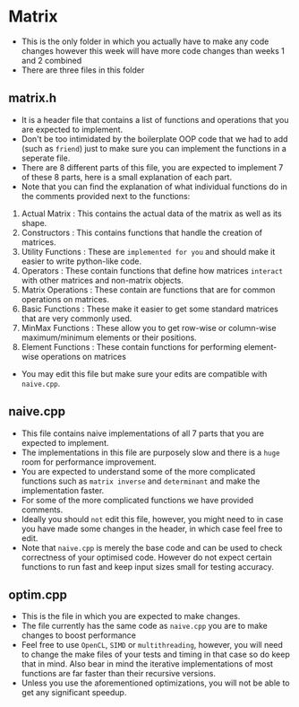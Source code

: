 # Matrix
- This is the only folder in which you actually have to make any code changes however this week will have more code changes than weeks 1 and 2 combined
- There are three files in this folder
## matrix.h
- It is a header file that contains a list of functions and operations that you are expected to implement.
- Don't be too intimidated by the boilerplate OOP code that we had to add (such as `friend`) just to make sure you can implement the functions in a seperate file.
- There are 8 different parts of this file, you are expected to implement 7 of these 8 parts, here is a small explanation of each part.
- Note that you can find the explanation of what individual functions do in the comments provided next to the functions:
1. Actual Matrix : This contains the actual data of the matrix as well as its shape.
2. Constructors : This contains functions that handle the creation of matrices.
3. Utility Functions : These are `implemented for you` and should make it easier to write python-like code.
4. Operators : These contain functions that define how matrices `interact` with other matrices and non-matrix objects.
5. Matrix Operations : These contain are functions that are for common operations on matrices.
6. Basic Functions : These make it easier to get some standard matrices that are very commonly used.
7. MinMax Functions : These allow you to get row-wise or column-wise maximum/minimum elements or their positions.
8. Element Functions : These contain functions for performing element-wise operations on matrices
- You may edit this file but make sure your edits are compatible with `naive.cpp`.
## naive.cpp
- This file contains naive implementations of all 7 parts that you are expected to implement.
- The implementations in this file are purposely slow and there is a `huge` room for performance improvement.
- You are expected to understand some of the more complicated functions such as `matrix inverse` and `determinant` and make the implementation faster.
- For some of the more complicated functions we have provided comments.
- Ideally you should `not` edit this file, however, you might need to in case you have made some changes in the header, in which case feel free to edit.
- Note that `naive.cpp` is merely the base code and can be used to check correctness of your optimised code. However do not expect certain functions to run fast and keep input sizes small for testing accuracy.
## optim.cpp
- This is the file in which you are expected to make changes.
- The file currently has the same code as `naive.cpp` you are to make changes to boost performance
- Feel free to use `OpenCL`, `SIMD` or `multithreading`, however, you will need to change the make files of your tests and timing in that case so do keep that in mind. Also bear in mind the iterative implementations of most functions are far faster 
than their recursive versions.
- Unless you use the aforementioned optimizations, you will not be able to get any significant speedup.